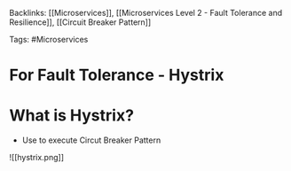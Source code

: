 Backlinks: [[Microservices]], [[Microservices Level 2 -  Fault Tolerance and Resilience]], [[Circuit Breaker Pattern]]

Tags: #Microservices 

# For Fault Tolerance - Hystrix

# What is Hystrix?

- Use to execute Circut Breaker Pattern

![[hystrix.png]]